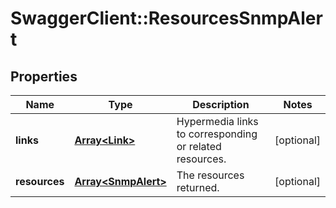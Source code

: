 # SwaggerClient::ResourcesSnmpAlert

## Properties
Name | Type | Description | Notes
------------ | ------------- | ------------- | -------------
**links** | [**Array&lt;Link&gt;**](Link.md) | Hypermedia links to corresponding or related resources. | [optional] 
**resources** | [**Array&lt;SnmpAlert&gt;**](SnmpAlert.md) | The resources returned. | [optional] 

